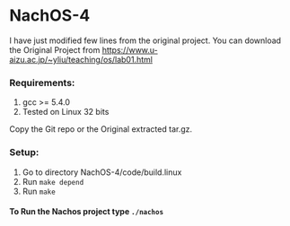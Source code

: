 # NachOS-4

I have just modified few lines from the original project. 
You can download the Original Project from https://www.u-aizu.ac.jp/~yliu/teaching/os/lab01.html

### Requirements:
1. gcc >= 5.4.0 
2. Tested on Linux 32 bits

Copy the Git repo or the Original extracted tar.gz.

### Setup: 
1. Go to directory NachOS-4/code/build.linux
2. Run `make depend`
3. Run `make`


#### To Run the Nachos project type `./nachos`
